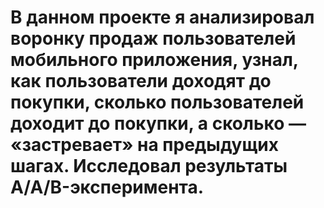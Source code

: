 # В данном проекте я анализировал воронку продаж пользователей мобильного приложения, узнал, как пользователи доходят до покупки, сколько пользователей доходит до покупки, а сколько — «застревает» на предыдущих шагах. Исследовал результаты A/A/B-эксперимента.
